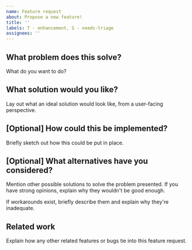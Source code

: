 ```yaml
---
name: Feature request
about: Propose a new feature!
title: ''
labels: T - enhancement, S - needs-triage
assignees: ''
---
```


## What problem does this solve?

What do you want to do?

## What solution would you like?

Lay out what an ideal solution would look like, from a user-facing perspective.

## [Optional] How could this be implemented?

Briefly sketch out how this could be put in place.

## [Optional] What alternatives have you considered?

Mention other possible solutions to solve the problem presented. If you have strong opinions, explain why they wouldn't be good enough.

If workarounds exist, briefly describe them and explain why they're inadequate.

## Related work

Explain how any other related features or bugs tie into this feature request.
